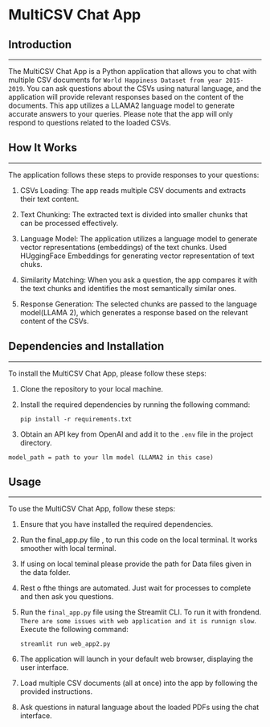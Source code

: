 # MultiCSV Chat App


## Introduction
------------
The MultiCSV Chat App is a Python application that allows you to chat with multiple CSV documents for `World Happiness Dataset from year 2015- 2019`. You can ask questions about the CSVs using natural language, and the application will provide relevant responses based on the content of the documents. This app utilizes a LLAMA2 language model to generate accurate answers to your queries. Please note that the app will only respond to questions related to the loaded CSVs.

## How It Works
------------

The application follows these steps to provide responses to your questions:

1. CSVs Loading: The app reads multiple CSV documents and extracts their text content.

2. Text Chunking: The extracted text is divided into smaller chunks that can be processed effectively.

3. Language Model: The application utilizes a language model to generate vector representations (embeddings) of the text chunks. Used HUggingFace Embeddings for generating vector representation of text chuks.

4. Similarity Matching: When you ask a question, the app compares it with the text chunks and identifies the most semantically similar ones.

5. Response Generation: The selected chunks are passed to the language model(LLAMA 2), which generates a response based on the relevant content of the CSVs.

## Dependencies and Installation
----------------------------
To install the MultiCSV Chat App, please follow these steps:

1. Clone the repository to your local machine.

2. Install the required dependencies by running the following command:
   ```
   pip install -r requirements.txt
   ```

3. Obtain an API key from OpenAI and add it to the `.env` file in the project directory.
```Command Line -->
model_path = path to your llm model (LLAMA2 in this case)
```

## Usage
-----
To use the MultiCSV Chat App, follow these steps:

1. Ensure that you have installed the required dependencies.

2. Run the final_app.py file  , to run this code on the local terminal. It works smoother with local terminal.

3. If using on local teminal please provide the path for Data files given in the data folder.

4. Rest o fthe things are automated. Just wait for processes to complete and then ask you questions.

5. Run the `final_app.py` file using the Streamlit CLI. To run it with frondend. `There are some issues with web application and it is runnign slow`. Execute the following command:
   ```
   streamlit run web_app2.py
   ```

6. The application will launch in your default web browser, displaying the user interface.

7. Load multiple CSV documents (all at once) into the app by following the provided instructions.

8. Ask questions in natural language about the loaded PDFs using the chat interface.

